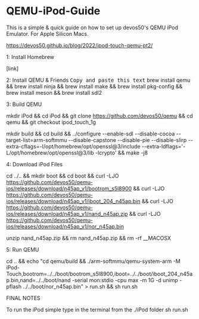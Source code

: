 # QEMU-iPod-Guide
This is a simple &amp; quick guide on how to set up devos50's QEMU iPod Emulator. For Apple Silicon Macs.

https://devos50.github.io/blog/2022/ipod-touch-qemu-pt2/



1: Install Homebrew

[link]


2: Install QEMU & Friends
<kbd contentEditable="true">Copy and paste this text</kbd>
brew install qemu && brew install ninja && brew install make && brew install pkg-config && brew install meson && brew install sdl2


3: Build QEMU

mkdir iPod && cd iPod && git clone https://github.com/devos50/qemu && cd qemu && git checkout ipod_touch_1g

mkdir build && cd build && ../configure --enable-sdl --disable-cocoa --target-list=arm-softmmu --disable-capstone --disable-pie --disable-slirp --extra-cflags=-I/opt/homebrew/opt/openssl@3/include --extra-ldflags='-L/opt/homebrew/opt/openssl@3/lib -lcrypto' && make -j8


4: Download iPod Files

cd ../.. && mkdir boot && cd boot && curl -LJO https://github.com/devos50/qemu-ios/releases/download/n45ap_v1/bootrom_s5l8900 && curl -LJO https://github.com/devos50/qemu-ios/releases/download/n45ap_v1/iboot_204_n45ap.bin && curl -LJO https://github.com/devos50/qemu-ios/releases/download/n45ap_v1/nand_n45ap.zip && curl -LJO https://github.com/devos50/qemu-ios/releases/download/n45ap_v1/nor_n45ap.bin

unzip nand_n45ap.zip && rm nand_n45ap.zip && rm -rf __MACOSX

5: Run QEMU

cd .. && echo "cd qemu/build && ./arm-softmmu/qemu-system-arm -M iPod-Touch,bootrom=../../boot/bootrom_s5l8900,iboot=../../boot/iboot_204_n45ap.bin,nand=../../boot/nand -serial mon:stdio -cpu max -m 1G -d unimp -pflash ../../boot/nor_n45ap.bin" > run.sh && sh run.sh


FINAL NOTES

To run the iPod simple type in the terminal from the ./iPod folder
sh run.sh

